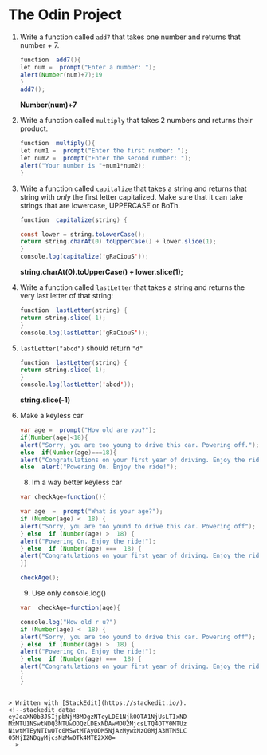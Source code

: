 # The Odin Project 
1.  Write a function called  `add7`  that takes one number and returns that number + 7.
	```java
	function  add7(){
	let num =  prompt("Enter a number: ");
	alert(Number(num)+7);19
	}
	add7();
	```
	**Number(num)+7**
	
2.  Write a function called  `multiply`  that takes 2 numbers and returns their product.

	```java
	function  multiply(){
	let num1 =  prompt("Enter the first number: ");
	let num2 =  prompt("Enter the second number: ");
	alert("Your number is "+num1*num2);
	}
	```

4.  Write a function called  `capitalize`  that takes a string and returns that string with  _only_  the first letter capitalized. Make sure that it can take strings that are lowercase, UPPERCASE or BoTh.
	```java
	function  capitalize(string) {

	const lower = string.toLowerCase();
	return string.charAt(0).toUpperCase() + lower.slice(1);
	}
	console.log(capitalize('gRaCiouS'));
	```
	**string.charAt(0).toUpperCase() + lower.slice(1);**

5.  Write a function called  `lastLetter`  that takes a string and returns the very last letter of that string:

	```java
	function  lastLetter(string) {
	return string.slice(-1);
	}
	console.log(lastLetter('gRaCiouS'));
	```

6.  `lastLetter("abcd")`  should return  `"d"`
	```java
	function  lastLetter(string) {
	return string.slice(-1);
	}
	console.log(lastLetter('abcd'));
	```
	**string.slice(-1)**

7. Make a keyless car
	```java
	var age =  prompt("How old are you?");
	if(Number(age)<18){
	alert("Sorry, you are too young to drive this car. Powering off.");}
	else  if(Number(age)===18){
	alert("Congratulations on your first year of driving. Enjoy the ride!");}
	else  alert("Powering On. Enjoy the ride!");
	```
	8. Im a way better keyless car
	```java
	var checkAge=function(){
	
	var age  =  prompt("What is your age?");
	if (Number(age) <  18) {
	alert("Sorry, you are too yound to drive this car. Powering off");
	} else  if (Number(age) >  18) {
	alert("Powering On. Enjoy the ride!");
	} else  if (Number(age) ===  18) {
	alert("Congratulations on your first year of driving. Enjoy the ride!");
	}}
 
	checkAge();
	```
	9. Use only console.log()
	```java
	var  checkAge=function(age){

	console.log("How old r u?")
	if (Number(age) <  18) {
	alert("Sorry, you are too yound to drive this car. Powering off");
	} else  if (Number(age) >  18) {
	alert("Powering On. Enjoy the ride!");
	} else  if (Number(age) ===  18) {
	alert("Congratulations on your first year of driving. Enjoy the ride!");
	}
	}
```` 

> Written with [StackEdit](https://stackedit.io/).
<!--stackedit_data:
eyJoaXN0b3J5IjpbNjM3MDgzNTcyLDE1Njk0OTA1NjUsLTIxND
MxMTU1NSwtNDQ3NTUwODQzLDExNDAwMDU2MjcsLTQ4OTY0MTUz
NiwtMTEyNTIwOTc0MSwtMTAyODM5NjAzMywxNzQ0MjA3MTM5LC
05MjI2NDgyMjcsNzMwOTk4MTE2XX0=
-->